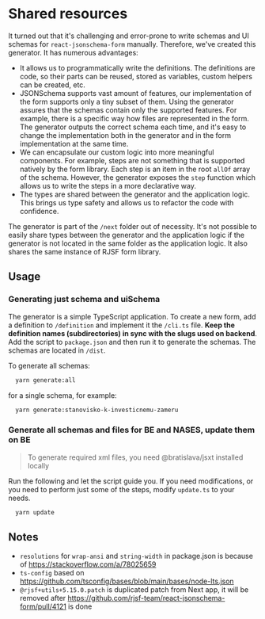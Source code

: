 # Shared resources

It turned out that it's challenging and error-prone to write schemas and UI schemas for `react-jsonschema-form` manually. Therefore, we've created this generator. It has numerous advantages:

- It allows us to programmatically write the definitions. The definitions are code, so their parts can be reused, stored as variables, custom helpers can be created, etc.
- JSONSchema supports vast amount of features, our implementation of the form supports only a tiny subset of them. Using the generator assures that the schemas contain only the supported features. For example, there is a specific way how files are represented in the form. The generator outputs the correct schema each time, and it's easy to change the implementation both in the generator and in the form implementation at the same time.
- We can encapsulate our custom logic into more meaningful components. For example, steps are not something that is supported natively by the form library. Each step is an item in the root `allOf` array of the schema. However, the generator exposes the `step` function which allows us to write the steps in a more declarative way.
- The types are shared between the generator and the application logic. This brings us type safety and allows us to refactor the code with confidence.

The generator is part of the `/next` folder out of necessity. It's not possible to easily share types between the generator and the application logic if the generator is not located in the same folder as the application logic. It also shares the same instance of RJSF form library.

## Usage

### Generating just schema and uiSchema

The generator is a simple TypeScript application. To create a new form, add a definition to `/definition` and implement it the `/cli.ts` file. **Keep the definition names (subdirectories) in sync with the slugs used on backend**. Add the script to `package.json` and then run it to generate the schemas. The schemas are located in `/dist`.

To generate all schemas:

```bash
  yarn generate:all
```

for a single schema, for example:

```bash
  yarn generate:stanovisko-k-investicnemu-zameru
```

### Generate all schemas and files for BE and NASES, update them on BE

> To generate required xml files, you need @bratislava/jsxt installed locally

Run the following and let the script guide you. If you need modifications, or you need to perform just some of the steps, modify `update.ts` to your needs.

```bash
  yarn update
```

## Notes
- `resolutions` for `wrap-ansi` and `string-width` in package.json is because of https://stackoverflow.com/a/78025659
- `ts-config` based on https://github.com/tsconfig/bases/blob/main/bases/node-lts.json
- `@rjsf+utils+5.15.0.patch` is duplicated patch from Next app, it will be removed after https://github.com/rjsf-team/react-jsonschema-form/pull/4121 is done
